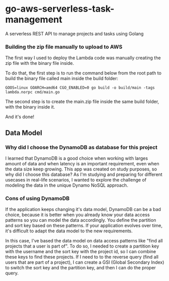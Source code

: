# go-aws-serverless-task-management

A serverless REST API to manage projects and tasks using Golang

### Building the zip file manually to upload to AWS

The first way I used to deploy the Lambda code was manually creating the zip file with the binary file inside.

To do that, the first step is to run the command below from the root path to build the binary file called main inside the build folder:

`GOOS=linux GOARCH=amd64 CGO_ENABLED=0 go build -o build/main -tags lambda.norpc cmd/main.go`

The second step is to create the main.zip file inside the same build folder, with the binary inside it.

And it's done!

## Data Model

### Why did I choose the DynamoDB as database for this project

I learned that DynamoDB is a good choice when working with larges amount of data and when latency is an important requirement, even when the data size keep growing. This app was created on study purposes, so why did I choose this database? As I'm studying and preparing for different usecases in real-life scenarios, I wanted to explore the challenge of modeling the data in the unique Dynamo NoSQL approach.

### Cons of using DynamoDB

If the application keeps changing it's data model, DynamoDB can be a bad choice, because it is better when you already know your data access patterns so you can model the data accordingly. You define the partition and sort key based on these patterns. If your application evolves over time, it's difficult to adapt the data model to the new requirements.

In this case, I've based the data model on data access patterns like "find all projects that a user is part of". To do so, I needed to create a partition key with the username and the sort key with the project id, so I can combine these keys to find these projects. If I need to to the reverse query (find all users that are part of a project), I can create a GSI (Global Secondary Index) to switch the sort key and the partition key, and then I can do the proper query.
